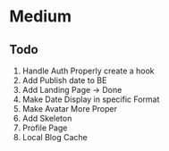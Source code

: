 # Medium

## Todo
1. Handle Auth Properly create a hook
2. Add Publish date to BE
3. Add Landing Page -> Done
4. Make Date Display in specific Format
5. Make Avatar More Proper
6. Add Skeleton
7. Profile Page
8. Local Blog Cache